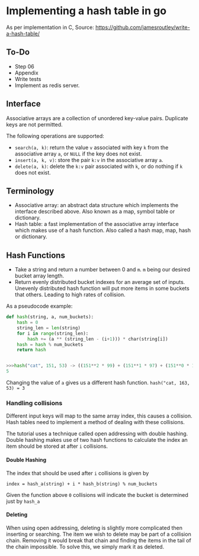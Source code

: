 # Implementing a hash table in go

As per implementation in C, Source: https://github.com/jamesroutley/write-a-hash-table/

## To-Do

- Step 06
- Appendix
- Write tests
- Implement as redis server.

## Interface

Associative arrays are a collection of unordered key-value pairs. Duplicate keys are not
permitted.

The following operations are supported:

- `search(a, k)`: return the value `v` associated with key `k` from the associative array
  `a`, or `NULL` if the key does not exist.
- `insert(a, k, v)`: store the pair `k:v` in the associative array `a`.
- `delete(a, k)`: delete the `k:v` pair associated with `k`, or do nothing if `k` does not
  exist.

## Terminology

- Associative array: an abstract data structure which implements the interface described
  above. Also known as a map, symbol table or dictionary.
- Hash table: a fast implementation of the associative array interface which makes use of
  a hash function. Also called a hash map, map, hash or dictionary.


## Hash Functions

- Take a string and return a number between 0 and `m`. `m` being our desired bucket array
  length.
- Return evenly distributed bucket indexes for an average set of inputs. Unevenly distributed
  hash function will put more items in some buckets that others. Leading to high rates of
  collision.

As a pseudocode example:

```python
def hash(string, a, num_buckets):
    hash = 0
    string_len = len(string)
    for i in range(string_len):
        hash += (a ** (string_len - (i+1))) * char(string[i])
    hash = hash % num_buckets
    return hash


>>>hash("cat", 151, 53) -> ((151**2 * 99) + (151**1 * 97) + (151**0 * 116)) % 53
5
```

Changing the value of `a` gives us a different hash function. `hash("cat, 163, 53) = 3`

### Handling collisions

Different input keys will map to the same array index, this causes a collision. Hash
tables need to implement a method of dealing with these collisions.

The tutorial uses a technique called open addressing with double hashing. Double hashing
makes use of two hash functions to calculate the index an item should be stored at after
`i` collisions.

#### Double Hashing

The index that should be used after `i` collisions is given by

```
index = hash_a(string) + i * hash_b(string) % num_buckets
```

Given the function above `0` collisions will indicate the bucket is determined just by
`hash_a`

#### Deleting

When using open addressing, deleting is slightly more complicated then inserting or
searching. The item we wish to delete may be part of a collision chain. Removing it would
break that chain and finding the items in the tail of the chain impossible. To solve this,
we simply mark it as deleted.
